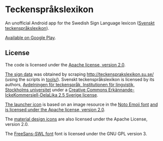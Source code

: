 # Teckenspråkslexikon

An unofficial Android app for the Swedish Sign Language lexicon ([Svenskt
teckenspråkslexikon](http://teckensprakslexikon.su.se/)).

[Available on Google Play](https://play.google.com/store/apps/details?id=in.rab.tsplex).

## License

The code is licensed under the [Apache license, version 2.0](LICENSE).

[The sign data](app/data/signs.json) was obtained by scraping
http://teckensprakslexikon.su.se/ (using the scripts in [tools/](tools/)).
Svenskt teckenspråkslexikon is licensed by its authors, [Avdelningen för
teckenspråk, Institutionen för lingvistik, Stockholms
universitet](http://www.ling.su.se/teckenspr%C3%A5k) under a [Creative Commons
Erkännande-IckeKommersiell-DelaLika 2.5 Sverige
license](http://creativecommons.org/licenses/by-nc-sa/2.5/se/).

[The launcher icon](app/graphics/lexikon.svg) is based on an image resource in
the [Noto Emoji font](https://github.com/googlei18n/noto-emoji) [and is
licensed under the Apache license, version
2.0](https://github.com/googlei18n/noto-emoji#license).

The [material design icons](https://github.com/google/material-design-icons)
are also licensed under the Apache License, version 2.0.

The [FreeSans-SWL
font](https://zrajm.github.io/teckentranskription/freesans-swl.html) font is
licensed under the GNU GPL version 3.
